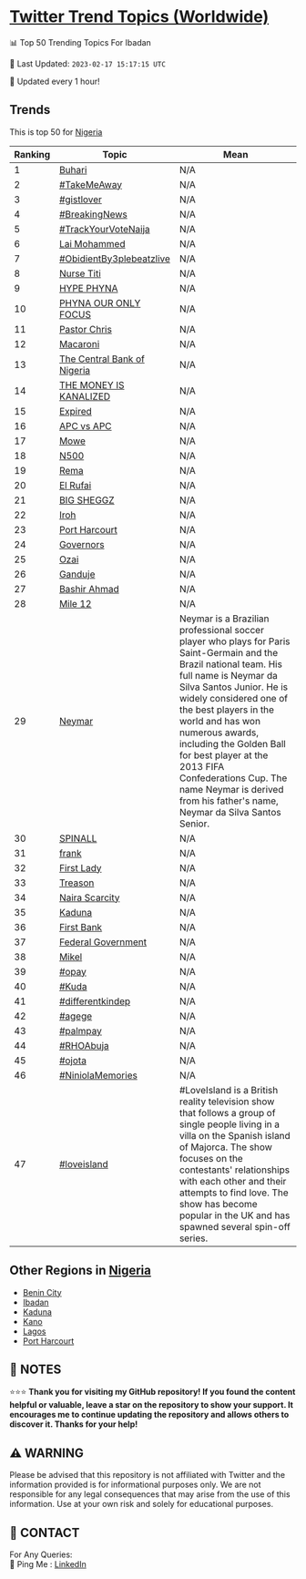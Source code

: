 [Twitter Trend Topics (Worldwide)](https://github.com/ErcinDedeoglu/Twitter-Trend-Topics)
==========


📊 Top 50 Trending Topics For Ibadan

📆 Last Updated: `2023-02-17 15:17:15 UTC`

🔧 Updated every 1 hour!


## Trends

This is top 50 for [Nigeria](</Nigeria>)

| Ranking | Topic | Mean |
| ------- | ------------ | ------------ |
| 1 | [Buhari](http://twitter.com/search?q=Buhari) | N/A |
| 2 | [#TakeMeAway](http://twitter.com/search?q=%23TakeMeAway) | N/A |
| 3 | [#gistlover](http://twitter.com/search?q=%23gistlover) | N/A |
| 4 | [#BreakingNews](http://twitter.com/search?q=%23BreakingNews) | N/A |
| 5 | [#TrackYourVoteNaija](http://twitter.com/search?q=%23TrackYourVoteNaija) | N/A |
| 6 | [Lai Mohammed](http://twitter.com/search?q=Lai+Mohammed) | N/A |
| 7 | [#ObidientBy3plebeatzlive](http://twitter.com/search?q=%23ObidientBy3plebeatzlive) | N/A |
| 8 | [Nurse Titi](http://twitter.com/search?q=Nurse+Titi) | N/A |
| 9 | [HYPE PHYNA](http://twitter.com/search?q=HYPE+PHYNA) | N/A |
| 10 | [PHYNA OUR ONLY FOCUS](http://twitter.com/search?q=PHYNA+OUR+ONLY+FOCUS) | N/A |
| 11 | [Pastor Chris](http://twitter.com/search?q=Pastor+Chris) | N/A |
| 12 | [Macaroni](http://twitter.com/search?q=Macaroni) | N/A |
| 13 | [The Central Bank of Nigeria](http://twitter.com/search?q=The+Central+Bank+of+Nigeria) | N/A |
| 14 | [THE MONEY IS KANALIZED](http://twitter.com/search?q=THE+MONEY+IS+KANALIZED) | N/A |
| 15 | [Expired](http://twitter.com/search?q=Expired) | N/A |
| 16 | [APC vs APC](http://twitter.com/search?q=APC+vs+APC) | N/A |
| 17 | [Mowe](http://twitter.com/search?q=Mowe) | N/A |
| 18 | [N500](http://twitter.com/search?q=N500) | N/A |
| 19 | [Rema](http://twitter.com/search?q=Rema) | N/A |
| 20 | [El Rufai](http://twitter.com/search?q=El+Rufai) | N/A |
| 21 | [BIG SHEGGZ](http://twitter.com/search?q=BIG+SHEGGZ) | N/A |
| 22 | [Iroh](http://twitter.com/search?q=Iroh) | N/A |
| 23 | [Port Harcourt](http://twitter.com/search?q=Port+Harcourt) | N/A |
| 24 | [Governors](http://twitter.com/search?q=Governors) | N/A |
| 25 | [Ozai](http://twitter.com/search?q=Ozai) | N/A |
| 26 | [Ganduje](http://twitter.com/search?q=Ganduje) | N/A |
| 27 | [Bashir Ahmad](http://twitter.com/search?q=Bashir+Ahmad) | N/A |
| 28 | [Mile 12](http://twitter.com/search?q=Mile+12) | N/A |
| 29 | [Neymar](http://twitter.com/search?q=Neymar) | Neymar is a Brazilian professional soccer player who plays for Paris Saint-Germain and the Brazil national team. His full name is Neymar da Silva Santos Junior. He is widely considered one of the best players in the world and has won numerous awards, including the Golden Ball for best player at the 2013 FIFA Confederations Cup. The name Neymar is derived from his father's name, Neymar da Silva Santos Senior. |
| 30 | [SPINALL](http://twitter.com/search?q=SPINALL) | N/A |
| 31 | [frank](http://twitter.com/search?q=frank) | N/A |
| 32 | [First Lady](http://twitter.com/search?q=First+Lady) | N/A |
| 33 | [Treason](http://twitter.com/search?q=Treason) | N/A |
| 34 | [Naira Scarcity](http://twitter.com/search?q=Naira+Scarcity) | N/A |
| 35 | [Kaduna](http://twitter.com/search?q=Kaduna) | N/A |
| 36 | [First Bank](http://twitter.com/search?q=First+Bank) | N/A |
| 37 | [Federal Government](http://twitter.com/search?q=Federal+Government) | N/A |
| 38 | [Mikel](http://twitter.com/search?q=Mikel) | N/A |
| 39 | [#opay](http://twitter.com/search?q=%23opay) | N/A |
| 40 | [#Kuda](http://twitter.com/search?q=%23Kuda) | N/A |
| 41 | [#differentkindep](http://twitter.com/search?q=%23differentkindep) | N/A |
| 42 | [#agege](http://twitter.com/search?q=%23agege) | N/A |
| 43 | [#palmpay](http://twitter.com/search?q=%23palmpay) | N/A |
| 44 | [#RHOAbuja](http://twitter.com/search?q=%23RHOAbuja) | N/A |
| 45 | [#ojota](http://twitter.com/search?q=%23ojota) | N/A |
| 46 | [#NiniolaMemories](http://twitter.com/search?q=%23NiniolaMemories) | N/A |
| 47 | [#loveisland](http://twitter.com/search?q=%23loveisland) | #LoveIsland is a British reality television show that follows a group of single people living in a villa on the Spanish island of Majorca. The show focuses on the contestants' relationships with each other and their attempts to find love. The show has become popular in the UK and has spawned several spin-off series. |



## Other Regions in [Nigeria](</Nigeria>)

* [Benin City](</Nigeria/Benin City.md>)
* [Ibadan](</Nigeria/Ibadan.md>)
* [Kaduna](</Nigeria/Kaduna.md>)
* [Kano](</Nigeria/Kano.md>)
* [Lagos](</Nigeria/Lagos.md>)
* [Port Harcourt](</Nigeria/Port Harcourt.md>)



## 📝 NOTES

⭐⭐⭐ **Thank you for visiting my GitHub repository! If you found the content helpful or valuable, leave a star on the repository to show your support. It encourages me to continue updating the repository and allows others to discover it. Thanks for your help!**


## ⚠️ WARNING

Please be advised that this repository is not affiliated with Twitter and the information provided is for informational purposes only. We are not responsible for any legal consequences that may arise from the use of this information. Use at your own risk and solely for educational purposes.


## 📨 CONTACT

 For Any Queries:  
            🏓 Ping Me : [LinkedIn](https://www.linkedin.com/in/ercindedeoglu/)
